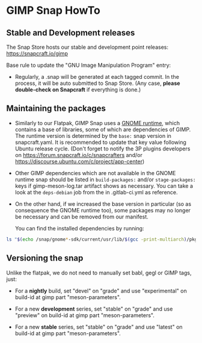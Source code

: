 # GIMP Snap HowTo

## Stable and Development releases

The Snap Store hosts our stable and development point releases:
https://snapcraft.io/gimp

Base rule to update the "GNU Image Manipulation Program" entry:

* Regularly, a .snap will be generated at each tagged commit.
  In the process, it will be auto submitted to Snap Store.
  (Any case, **please double-check on Snapcraft** if everything is done.)

## Maintaining the packages

* Similarly to our Flatpak, GIMP Snap uses a [GNOME runtime](https://github.com/ubuntu/gnome-sdk),
  which contains a base of libraries, some of which are dependencies of GIMP.
  The runtime version is determined by the `base:` snap version in snapcraft.yaml.
  It is recommended to update that key value following Ubuntu release cycle.
  (Don't forget to notify the 3P plugins developers on https://forum.snapcraft.io/c/snapcrafters
  and/or https://discourse.ubuntu.com/c/project/app-center)

* Other GIMP dependencies which are not available in the GNOME runtime snap
  should be listed in `build-packages:` and/or `stage-packages:` keys if
  gimp-meson-log.tar artifact shows as necessary. You can take a look at
  the `deps-debian` job from the in .gitlab-ci.yml as reference.

* On the other hand, if we increased the base version in particular (so as
  consequence the GNOME runtime too), some packages may no longer be
  necessary and can be removed from our manifest.

  You can find the installed dependencies by running:

```sh
ls "$(echo /snap/gnome*-sdk/current/usr/lib/$(gcc -print-multiarch)/pkgconfig)"
```

## Versioning the snap

Unlike the flatpak, we do not need to manually set babl, gegl or GIMP tags, just:

* For a **nightly** build, set "devel" on "grade" and
  use "experimental" on build-id at gimp part "meson-parameters".

* For a new **development** series, set "stable" on "grade" and
  use "preview" on build-id at gimp part "meson-parameters".

* For a new **stable** series, set "stable" on "grade" and
  use "latest" on build-id at gimp part "meson-parameters".

